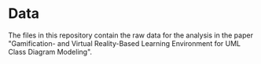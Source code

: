 # Data

The files in this repository contain the raw data for the analysis in the paper "Gamification- and Virtual Reality-Based Learning Environment for UML Class Diagram Modeling".
